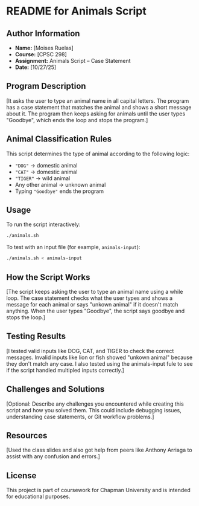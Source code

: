 # README for Animals Script

## Author Information
- **Name:** [Moises Ruelas]
- **Course:** [CPSC 298]
- **Assignment:** Animals Script – Case Statement
- **Date:** [10/27/25]

## Program Description
[It asks the user to type an animal name in all capital letters. The program has a case statement that matches the animal and shows a short message about it. The program then keeps asking for animals until the user types "Goodbye", which ends the loop and stops the program.]

## Animal Classification Rules
This script determines the type of animal according to the following logic:
- `"DOG"` → domestic animal  
- `"CAT"` → domestic animal  
- `"TIGER"` → wild animal  
- Any other animal → unknown animal  
- Typing `"Goodbye"` ends the program  

## Usage
To run the script interactively:
```bash
./animals.sh
```

To test with an input file (for example, `animals-input`):
```bash
./animals.sh < animals-input
```
## How the Script Works
[The script keeps asking the user to type an animal name using a while loop. The case statement checks what the user types and shows a message for each animal or says "unkown animal" if it doesn't match anything. When the user types "Goodbye", the script says goodbye and stops the loop.]


## Testing Results
[I tested valid inputs like DOG, CAT, and TIGER to check the correct messages. Invalid inputs like lion or fish showed "unkown animal" because they don't match any case. I also tested using the animals-input fule to see if the script handled multipled inputs correctly.]

## Challenges and Solutions
[Optional: Describe any challenges you encountered while creating this script and how you solved them. This could include debugging issues, understanding case statements, or Git workflow problems.]

## Resources
[Used the class slides and also got help from peers like Anthony Arriaga to assist with any confusion and errors.]

## License
This project is part of coursework for Chapman University and is intended for educational purposes.
